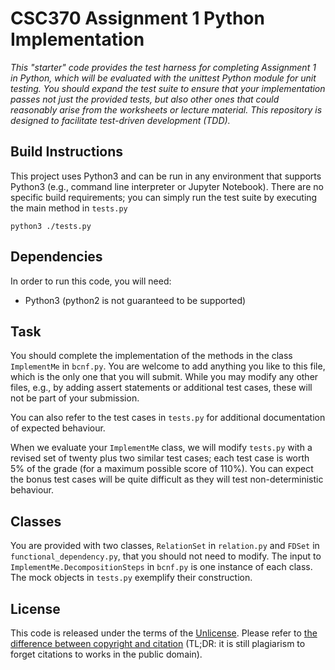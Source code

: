 # CSC370 Assignment 1 Python Implementation

_This "starter" code provides the test harness for completing Assignment 1 in Python, which will be evaluated with the unittest Python module for unit testing. You should expand the test suite to ensure that your implementation passes not just the provided tests, but also other ones that could reasonably arise from the worksheets or lecture material. This repository is designed to facilitate test-driven development (TDD)._

## Build Instructions

This project uses Python3 and can be run in any environment that supports Python3 (e.g., command line interpreter or Jupyter Notebook). There are no specific build requirements; you can simply run the test suite by executing the main method in `tests.py`
```
python3 ./tests.py
```

## Dependencies

In order to run this code, you will need:

  * Python3 (python2 is not guaranteed to be supported)

## Task

You should complete the implementation of the methods in the class `ImplementMe` in `bcnf.py`.
You are welcome to add anything you like to this file, which is the only one that you will submit. While you may modify any other files, e.g., by adding assert statements or additional test cases, these will not be part of your submission.

You can also refer to the test cases in `tests.py` for additional documentation of expected behaviour.

When we evaluate your `ImplementMe` class, we will modify `tests.py` with a revised set of twenty plus two similar test cases; each test case is worth 5% of the grade (for a maximum possible score of 110%). You can expect the bonus test cases will be quite difficult as they will test non-deterministic behaviour.

## Classes

You are provided with two classes, `RelationSet` in `relation.py` and `FDSet` in `functional_dependency.py`, that you should not need to modify. The input to `ImplementMe.DecompositionSteps` in `bcnf.py` is one instance of each class. The mock objects in `tests.py` exemplify their construction.

## License

This code is released under the terms of the [Unlicense](https://unlicense.org/). Please refer to [the difference between copyright and citation](https://researchguides.uic.edu/c.php?g=252209&p=1682805)
(TL;DR: it is still plagiarism to forget citations to works in the public domain).
 